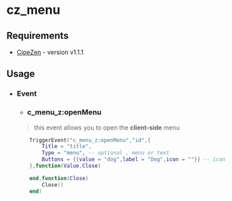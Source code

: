 # cz_menu

## Requirements
- [CipeZen](https://github.com/Cipee-zen/CipeZen) - version v1.1.1
## Usage
- ### Event
    - ### c_menu_z:openMenu
    >this event allows you to open the **client-side** menu

    ```lua
        TriggerEvent("c_menu_z:openMenu","id",{
            Title = "title",
            Type = "menu", -- optional , menu or text
            Buttons = {{value = "dog",label = "Dog",icon = ""}} -- icons https://ionic.io/ionicons
        },function(Value,Close)

        end,function(Close)
            Close()
        end)
    ```
